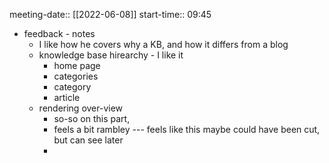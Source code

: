 meeting-date:: [[2022-06-08]]
start-time:: 09:45

- feedback - notes
	- I like how he covers why a KB, and how it differs from a blog
	- knowledge base hirearchy - I like it
		- home page
		- categories
		- category
		- article
	- rendering over-view
		- so-so on this part,
		- feels a bit rambley --- feels like this maybe could have been cut, but can see later
		-